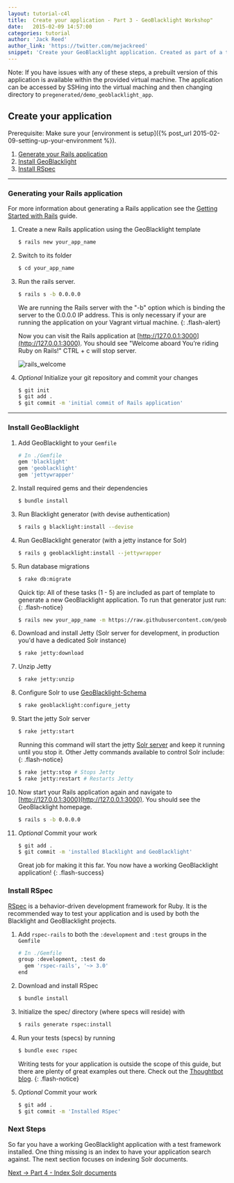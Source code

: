 ```yaml
---
layout: tutorial-c4l
title:  Create your application - Part 3 - GeoBlacklight Workshop"
date:   2015-02-09 14:57:00
categories: tutorial
author: 'Jack Reed'
author_link: 'https://twitter.com/mejackreed'
snippet: 'Create your GeoBlacklight application. Created as part of a tutorial series given in a GeoBlacklight Workshop'
---
```


Note: If you have issues with any of these steps, a prebuilt version of this application is available within the provided virtual machine. The application can be accessed by SSHing into the virtual maching and then changing directory to `pregenerated/demo_geoblacklight_app`.

## Create your application

Prerequisite: Make sure your [environment is setup]({% post_url 2015-02-09-setting-up-your-environment %}).

  1. [Generate your Rails application](#generating-your-rails-application)
  1. [Install GeoBlacklight](#install-geoblacklight)
  1. [Install RSpec](#install-rspec)

<hr>

### Generating your Rails application

For more information about generating a Rails application see the [Getting Started with Rails](http://guides.rubyonrails.org/getting_started.html) guide.

  1. Create a new Rails application using the GeoBlacklight template

     ```sh
     $ rails new your_app_name
     ```

  1. Switch to its folder

     ```sh
     $ cd your_app_name
     ```

  1. Run the rails server.

     ```sh
     $ rails s -b 0.0.0.0
     ```

     We are running the Rails server with the "-b" option which is binding the server to the 0.0.0.0 IP address. This is only necessary if your are running the application on your Vagrant virtual machine.
     {: .flash-alert}

     Now you can visit the Rails application at [http://127.0.0.1:3000](http://127.0.0.1:3000). You should see "Welcome aboard You’re riding Ruby on Rails!" CTRL + c will stop server.

     ![rails_welcome](http://guides.rubyonrails.org/images/getting_started/rails_welcome.png "Welcome aboard!")

  1. *Optional* Initialize your git repository and commit your changes

     ```sh
     $ git init
     $ git add .
     $ git commit -m 'initial commit of Rails application'
     ```

<hr>

### Install GeoBlacklight

  1. Add GeoBlacklight to your `Gemfile`

     ```ruby
     # In ./Gemfile
     gem 'blacklight'
     gem 'geoblacklight'
     gem 'jettywrapper'
     ```

  1. Install required gems and their dependencies

     ```sh
     $ bundle install
     ```

  1. Run Blacklight generator (with devise authentication)

     ```sh
     $ rails g blacklight:install --devise
     ```

  1. Run GeoBlacklight generator (with a jetty instance for Solr)

     ```sh
     $ rails g geoblacklight:install --jettywrapper
     ```

  1. Run database migrations

     ```sh
     $ rake db:migrate
     ```


     Quick tip: All of these tasks (1 - 5) are included as part of template to generate a new GeoBlacklight application. To run that generator just run:
     {: .flash-notice}

     ```sh
     $ rails new your_app_name -m https://raw.githubusercontent.com/geoblacklight/geoblacklight/master/template.rb
     ```


  1. Download and install Jetty (Solr server for development, in production you'd have a dedicated Solr instance)

     ```sh
     $ rake jetty:download
     ```

  1. Unzip Jetty
  
     ```sh
     $ rake jetty:unzip
     ```

  1. Configure Solr to use [GeoBlacklight-Schema](https://github.com/geoblacklight/geoblacklight-schema)

     ```sh
     $ rake geoblacklight:configure_jetty
     ```

  1. Start the jetty Solr server

     ```sh
     $ rake jetty:start
     ```
  
     Running this command will start the jetty [Solr server](http://127.0.0.1:8983/solr) and keep it running until you stop it. Other Jetty commands  available to control Solr include:
     {: .flash-notice}


     ```sh
     $ rake jetty:stop # Stops Jetty
     $ rake jetty:restart # Restarts Jetty
     ```

  1. Now start your Rails application again and navigate to [http://127.0.0.1:3000](http://127.0.0.1:3000). You should see the GeoBlacklight homepage.

     ```sh
     $ rails s -b 0.0.0.0
     ```

  1. *Optional* Commit your work

     ```sh
     $ git add .
     $ git commit -m 'installed Blacklight and GeoBlacklight'
     ```

    
     Great job for making it this far. You now have a working GeoBlacklight application!
     {: .flash-success}

### Install RSpec
[RSpec](http://rspec.info/) is a behavior-driven development framework for Ruby. It is the recommended way to test your application and is used by both the Blacklight and GeoBlacklight projects.

  1. Add `rspec-rails` to both the `:development` and `:test` groups in the `Gemfile`

     ```sh
     # In ./Gemfile
     group :development, :test do
       gem 'rspec-rails', '~> 3.0'
     end 
     ```

  1. Download and install RSpec

     ```sh
     $ bundle install
     ```

  1. Initialize the spec/ directory (where specs will reside) with

     ```sh
     $ rails generate rspec:install
     ```

  1. Run your tests (specs) by running

     ```sh
     $ bundle exec rspec
     ```

     Writing tests for your application is outside the scope of this guide, but there are plenty of great examples out there. Check out the <a href="http://robots.thoughtbot.com/how-we-test-rails-applications">Thoughtbot blog</a>.
     {: .flash-notice}

  1. *Optional* Commit your work

     ```sh
     $ git add .
     $ git commit -m 'Installed RSpec'
     ```

### Next Steps

So far you have a working GeoBlacklight application with a test framework installed. One thing missing is an index to have your application search against. The next section focuses on indexing Solr documents.

<div class='flash-notice'>
  <a href="{% post_url 2015-02-09-index-solr-documents %}">Next → Part 4 - Index Solr documents</a>
</div>